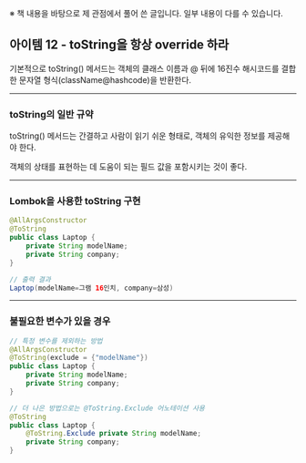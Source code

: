 ※ 책 내용을 바탕으로 제 관점에서 풀어 쓴 글입니다. 일부 내용이 다를 수 있습니다.

## 아이템 12 - toString을 항상 override 하라

기본적으로 toString() 메서드는 객체의 클래스 이름과 @ 뒤에 16진수 해시코드를 결합한 문자열 형식(className@hashcode)을 반환한다.

---

### toString의 일반 규약

toString() 메서드는 간결하고 사람이 읽기 쉬운 형태로, 객체의 유익한 정보를 제공해야 한다.

객체의 상태를 표현하는 데 도움이 되는 필드 값을 포함시키는 것이 좋다.

---

### Lombok을 사용한 toString 구현

```java
@AllArgsConstructor
@ToString
public class Laptop {
    private String modelName;
    private String company;
}

// 출력 결과
Laptop(modelName=그램 16인치, company=삼성)
```

---

### 불필요한 변수가 있을 경우

```java
// 특정 변수를 제외하는 방법
@AllArgsConstructor
@ToString(exclude = {"modelName"})
public class Laptop {
    private String modelName;
    private String company;
}

// 더 나은 방법으로는 @ToString.Exclude 어노테이션 사용
@ToString
public class Laptop {
    @ToString.Exclude private String modelName;
    private String company;
}
```